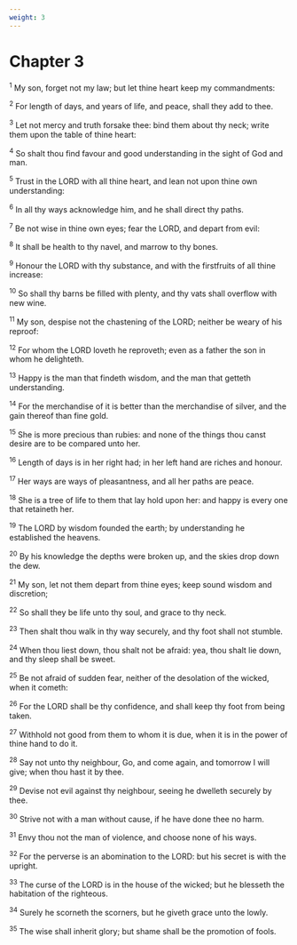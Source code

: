 ```yaml
---
weight: 3
---
```


# Chapter 3

<sup>1</sup> My son, forget not my law; but let thine heart keep my commandments: 

<sup>2</sup> For length of days, and years of life, and peace, shall they add to thee. 

<sup>3</sup> Let not mercy and truth forsake thee: bind them about thy neck; write them upon the table of thine heart: 

<sup>4</sup> So shalt thou find favour and good understanding in the sight of God and man. 

<sup>5</sup> Trust in the LORD with all thine heart, and lean not upon thine own understanding: 

<sup>6</sup> In all thy ways acknowledge him, and he shall direct thy paths. 

<sup>7</sup> Be not wise in thine own eyes; fear the LORD, and depart from evil: 

<sup>8</sup> It shall be health to thy navel, and marrow to thy bones. 

<sup>9</sup> Honour the LORD with thy substance, and with the firstfruits of all thine increase: 

<sup>10</sup> So shall thy barns be filled with plenty, and thy vats shall overflow with new wine. 

<sup>11</sup> My son, despise not the chastening of the LORD; neither be weary of his reproof: 

<sup>12</sup> For whom the LORD loveth he reproveth; even as a father the son in whom he delighteth. 

<sup>13</sup> Happy is the man that findeth wisdom, and the man that getteth understanding. 

<sup>14</sup> For the merchandise of it is better than the merchandise of silver, and the gain thereof than fine gold. 

<sup>15</sup> She is more precious than rubies: and none of the things thou canst desire are to be compared unto her. 

<sup>16</sup> Length of days is in her right had; in her left hand are riches and honour. 

<sup>17</sup> Her ways are ways of pleasantness, and all her paths are peace. 

<sup>18</sup> She is a tree of life to them that lay hold upon her: and happy is every one that retaineth her. 

<sup>19</sup> The LORD by wisdom founded the earth; by understanding he established the heavens. 

<sup>20</sup> By his knowledge the depths were broken up, and the skies drop down the dew. 

<sup>21</sup> My son, let not them depart from thine eyes; keep sound wisdom and discretion; 

<sup>22</sup> So shall they be life unto thy soul, and grace to thy neck. 

<sup>23</sup> Then shalt thou walk in thy way securely, and thy foot shall not stumble. 

<sup>24</sup> When thou liest down, thou shalt not be afraid: yea, thou shalt lie down, and thy sleep shall be sweet. 

<sup>25</sup> Be not afraid of sudden fear, neither of the desolation of the wicked, when it cometh: 

<sup>26</sup> For the LORD shall be thy confidence, and shall keep thy foot from being taken. 

<sup>27</sup> Withhold not good from them to whom it is due, when it is in the power of thine hand to do it. 

<sup>28</sup> Say not unto thy neighbour, Go, and come again, and tomorrow I will give; when thou hast it by thee. 

<sup>29</sup> Devise not evil against thy neighbour, seeing he dwelleth securely by thee. 

<sup>30</sup> Strive not with a man without cause, if he have done thee no harm. 

<sup>31</sup> Envy thou not the man of violence, and choose none of his ways. 

<sup>32</sup> For the perverse is an abomination to the LORD: but his secret is with the upright. 

<sup>33</sup> The curse of the LORD is in the house of the wicked; but he blesseth the habitation of the righteous. 

<sup>34</sup> Surely he scorneth the scorners, but he giveth grace unto the lowly. 

<sup>35</sup> The wise shall inherit glory; but shame shall be the promotion of fools. 


